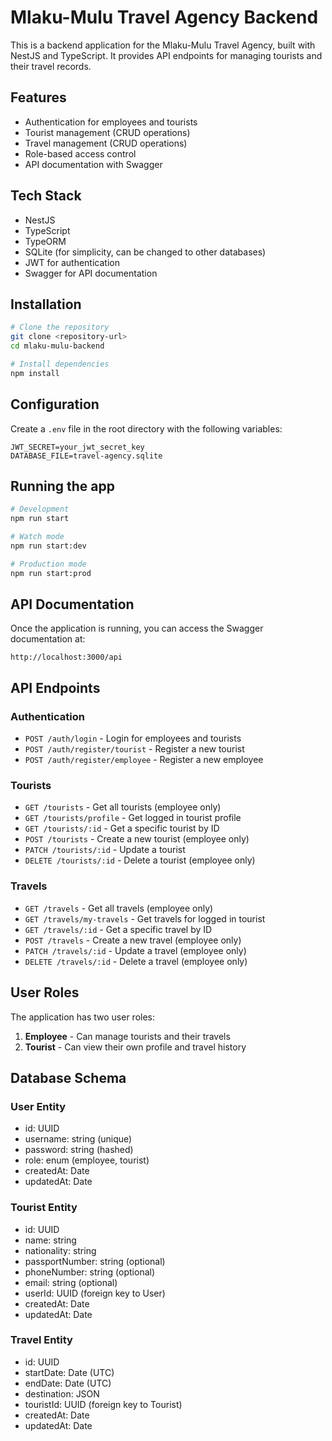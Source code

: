 # Mlaku-Mulu Travel Agency Backend

This is a backend application for the Mlaku-Mulu Travel Agency, built with NestJS and TypeScript. It provides API endpoints for managing tourists and their travel records.

## Features

- Authentication for employees and tourists
- Tourist management (CRUD operations)
- Travel management (CRUD operations)
- Role-based access control
- API documentation with Swagger

## Tech Stack

- NestJS
- TypeScript
- TypeORM
- SQLite (for simplicity, can be changed to other databases)
- JWT for authentication
- Swagger for API documentation

## Installation

```bash
# Clone the repository
git clone <repository-url>
cd mlaku-mulu-backend

# Install dependencies
npm install
```

## Configuration

Create a `.env` file in the root directory with the following variables:

```
JWT_SECRET=your_jwt_secret_key
DATABASE_FILE=travel-agency.sqlite
```

## Running the app

```bash
# Development
npm run start

# Watch mode
npm run start:dev

# Production mode
npm run start:prod
```

## API Documentation

Once the application is running, you can access the Swagger documentation at:

```
http://localhost:3000/api
```

## API Endpoints

### Authentication

- `POST /auth/login` - Login for employees and tourists
- `POST /auth/register/tourist` - Register a new tourist
- `POST /auth/register/employee` - Register a new employee

### Tourists

- `GET /tourists` - Get all tourists (employee only)
- `GET /tourists/profile` - Get logged in tourist profile
- `GET /tourists/:id` - Get a specific tourist by ID
- `POST /tourists` - Create a new tourist (employee only)
- `PATCH /tourists/:id` - Update a tourist
- `DELETE /tourists/:id` - Delete a tourist (employee only)

### Travels

- `GET /travels` - Get all travels (employee only)
- `GET /travels/my-travels` - Get travels for logged in tourist
- `GET /travels/:id` - Get a specific travel by ID
- `POST /travels` - Create a new travel (employee only)
- `PATCH /travels/:id` - Update a travel (employee only)
- `DELETE /travels/:id` - Delete a travel (employee only)

## User Roles

The application has two user roles:

1. **Employee** - Can manage tourists and their travels
2. **Tourist** - Can view their own profile and travel history

## Database Schema

### User Entity
- id: UUID
- username: string (unique)
- password: string (hashed)
- role: enum (employee, tourist)
- createdAt: Date
- updatedAt: Date

### Tourist Entity
- id: UUID
- name: string
- nationality: string
- passportNumber: string (optional)
- phoneNumber: string (optional)
- email: string (optional)
- userId: UUID (foreign key to User)
- createdAt: Date
- updatedAt: Date

### Travel Entity
- id: UUID
- startDate: Date (UTC)
- endDate: Date (UTC)
- destination: JSON
- touristId: UUID (foreign key to Tourist)
- createdAt: Date
- updatedAt: Date